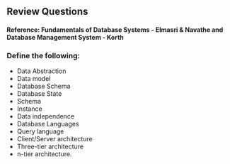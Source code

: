 ## Review Questions 
#### Reference: Fundamentals of Database Systems - Elmasri & Navathe and Database Management System - Korth
### Define the following:
* Data Abstraction
* Data model
* Database Schema
* Database State
* Schema
* Instance
* Data independence
* Database Languages
* Query language
* Client/Server architecture
* Three-tier architecture
* n-tier architecture.




